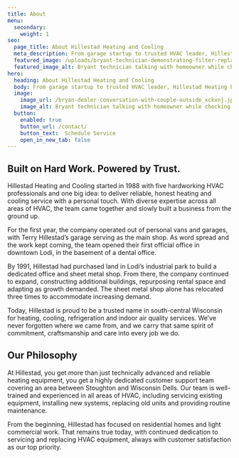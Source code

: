 ```yaml
---
title: About
menu:
  secondary:
    weight: 1
seo:
  page_title: About Hillestad Heating and Cooling
  meta_description: From garage startup to trusted HVAC leader, Hillestad Heating has proudly served Wisconsin homes and businesses since 1988.
  featured_image: /uploads/bryant-technician-demonstrating-filter-replacement-1000.jpg
  featured_image_alt: Bryant technician talking with homeowner while checking air filter and furnace
hero: 
  heading: About Hillestad Heating and Cooling
  body: From garage startup to trusted HVAC leader, Hillestad Heating has proudly served Wisconsin homes and businesses since 1988.
  image: 
    image_url: /bryan-dealer-conversation-with-couple-outside_xckxnj.jpg
    image_alt: Bryant technician talking with homeowner while checking air filter and furnace
  button:
    enabled: true
    button_url: /contact/ 
    button_text:  Schedule Service
    open_in_new_tab: false
---
```


## Built on Hard Work. Powered by Trust.

Hillestad Heating and Cooling started in 1988 with five hardworking HVAC professionals and one big idea: to deliver reliable, honest heating and cooling service with a personal touch. With diverse expertise across all areas of HVAC, the team came together and slowly built a business from the ground up.

For the first year, the company operated out of personal vans and garages, with Terry Hillestad’s garage serving as the main shop. As word spread and the work kept coming, the team opened their first official office in downtown Lodi, in the basement of a dental office.

By 1991, Hillestad had purchased land in Lodi’s industrial park to build a dedicated office and sheet metal shop. From there, the company continued to expand, constructing additional buildings, repurposing rental space and adapting as growth 
demanded. The sheet metal shop alone has relocated three times to accommodate increasing demand.

Today, Hillestad is proud to be a trusted name in south-central Wisconsin for heating, cooling, refrigeration and indoor air quality services. We’ve never forgotten where we came from, and we carry that same spirit of commitment, craftsmanship and care into every job we do.

## Our Philosophy

At Hillestad, you get more than just technically advanced and reliable heating equipment, you get a highly dedicated customer support team covering an area between Stoughton and Wisconsin Dells. Our team is well-trained and experienced in all areas of HVAC, including servicing existing equipment, installing new systems, replacing old units and providing routine maintenance.

From the beginning, Hillestad has focused on residential homes and light commercial work. That remains true today, with continued dedication to servicing and replacing HVAC equipment, always with customer satisfaction as our top priority.